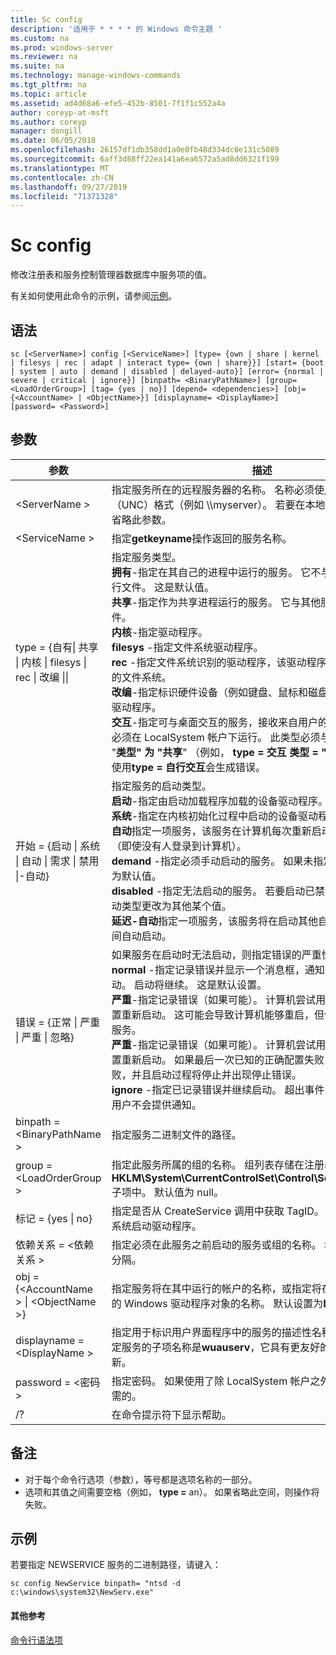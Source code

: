 ```yaml
---
title: Sc config
description: '适用于 * * * * 的 Windows 命令主题 '
ms.custom: na
ms.prod: windows-server
ms.reviewer: na
ms.suite: na
ms.technology: manage-windows-commands
ms.tgt_pltfrm: na
ms.topic: article
ms.assetid: ad4d68a6-efe5-452b-8501-7f1f1c552a4a
author: coreyp-at-msft
ms.author: coreyp
manager: dongill
ms.date: 06/05/2018
ms.openlocfilehash: 26157df1db358dd1a0e0fb48d334dc0e131c5089
ms.sourcegitcommit: 6aff3d88ff22ea141a6ea6572a5ad8dd6321f199
ms.translationtype: MT
ms.contentlocale: zh-CN
ms.lasthandoff: 09/27/2019
ms.locfileid: "71371328"
---
```

# <a name="sc-config"></a>Sc config



修改注册表和服务控制管理器数据库中服务项的值。

有关如何使用此命令的示例，请参阅[示例](#BKMK_examples)。

## <a name="syntax"></a>语法

```
sc [<ServerName>] config [<ServiceName>] [type= {own | share | kernel | filesys | rec | adapt | interact type= {own | share}}] [start= {boot | system | auto | demand | disabled | delayed-auto}] [error= {normal | severe | critical | ignore}] [binpath= <BinaryPathName>] [group= <LoadOrderGroup>] [tag= {yes | no}] [depend= <dependencies>] [obj= {<AccountName> | <ObjectName>}] [displayname= <DisplayName>] [password= <Password>]
```

## <a name="parameters"></a>参数

|参数|描述|
|---------|-----------|
|\<ServerName >|指定服务所在的远程服务器的名称。 名称必须使用通用命名约定（UNC）格式（例如 \\\\myserver）。 若要在本地运行 SC.EXE，请省略此参数。|
|\<ServiceName >|指定**getkeyname**操作返回的服务名称。|
|type = {自有\| 共享 \| 内核 \| filesys \| rec \| 改编 \|\| | 指定服务类型。</br>**拥有**-指定在其自己的进程中运行的服务。 它不与其他服务共享可执行文件。 这是默认值。</br>**共享**-指定作为共享进程运行的服务。 它与其他服务共享可执行文件。</br>**内核**-指定驱动程序。</br>**filesys** -指定文件系统驱动程序。</br>**rec** -指定文件系统识别的驱动程序，该驱动程序标识计算机上使用的文件系统。</br>**改编**-指定标识硬件设备（例如键盘、鼠标和磁盘驱动器）的适配器驱动程序。</br>**交互**-指定可与桌面交互的服务，接收来自用户的输入。 交互式服务必须在 LocalSystem 帐户下运行。 此类型必须与**类型 = "拥有**" 或 "**类型" 为 "共享**" （例如， **type = 交互** **类型 = "拥有**"）结合使用。 使用**type = 自行交互**会生成错误。|
|开始 = {启动 \| 系统 \| 自动 \| 需求 \| 禁用 \|-自动}|指定服务的启动类型。</br>**启动**-指定由启动加载程序加载的设备驱动程序。</br>**系统**-指定在内核初始化过程中启动的设备驱动程序。</br>**自动**指定一项服务，该服务在计算机每次重新启动时自动启动并运行（即使没有人登录到计算机）。</br>**demand** -指定必须手动启动的服务。 如果未指定**start =** ，则此值为默认值。</br>**disabled** -指定无法启动的服务。 若要启动已禁用的服务，请将启动类型更改为其他某个值。</br>**延迟-自动**指定一项服务，该服务将在启动其他自动服务之后的短时间自动启动。|
|错误 = {正常 \| 严重 \| 严重 \| 忽略}|如果服务在启动时无法启动，则指定错误的严重性。</br>**normal** -指定记录错误并显示一个消息框，通知用户服务无法启动。 启动将继续。 这是默认设置。</br>**严重**-指定记录错误（如果可能）。 计算机尝试用最后一次正确的配置重新启动。 这可能会导致计算机能够重启，但仍可能无法运行该服务。</br>**严重**-指定记录错误（如果可能）。 计算机尝试用最后一次正确的配置重新启动。 如果最后一次已知的正确配置失败，则启动也会失败，并且启动过程将停止并出现停止错误。</br>**ignore** -指定已记录错误并继续启动。 超出事件日志中记录错误的用户不会提供通知。|
|binpath = \<BinaryPathName >|指定服务二进制文件的路径。|
|group = \<LoadOrderGroup >|指定此服务所属的组的名称。 组列表存储在注册表的**HKLM\System\CurrentControlSet\Control\ServiceGroupOrder**子项中。 默认值为 null。|
|标记 = {yes \| no}|指定是否从 CreateService 调用中获取 TagID。 标记仅用于启动和系统启动驱动程序。|
|依赖关系 = \<依赖关系 >|指定必须在此服务之前启动的服务或组的名称。 名称由正斜杠（/）分隔。|
|obj = {\<AccountName > \| \<ObjectName >}|指定服务将在其中运行的帐户的名称，或指定将在其中运行驱动程序的 Windows 驱动程序对象的名称。 默认设置为**LocalSystem**。|
|displayname = \<DisplayName >|指定用于标识用户界面程序中的服务的描述性名称。 例如，一个特定服务的子项名称是**wuauserv**，它具有更友好的显示名称自动更新。|
|password = \<密码 >|指定密码。 如果使用了除 LocalSystem 帐户之外的帐户，则这是必需的。|
|/?|在命令提示符下显示帮助。|

## <a name="remarks"></a>备注

-   对于每个命令行选项（参数），等号都是选项名称的一部分。
-   选项和其值之间需要空格（例如， **type =** an）。 如果省略此空间，则操作将失败。

## <a name="BKMK_examples"></a>示例

若要指定 NEWSERVICE 服务的二进制路径，请键入：
```
sc config NewService binpath= "ntsd -d c:\windows\system32\NewServ.exe"
```

#### <a name="additional-references"></a>其他参考

[命令行语法项](command-line-syntax-key.md)
